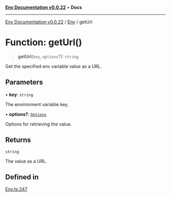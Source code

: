 [**Env Documentation v0.0.22**](../../README.md) • **Docs**

***

[Env Documentation v0.0.22](../../modules.md) / [Env](../README.md) / getUrl

# Function: getUrl()

> **getUrl**(`key`, `options`?): `string`

Get the specified env variable value as a URL.

## Parameters

• **key**: `string`

The environment variable key.

• **options?**: [`Options`](../../declarations/interfaces/Options.md)

Options for retrieving the value.

## Returns

`string`

The value as a URL.

## Defined in

[Env.ts:247](https://github.com/stonemjs/env/blob/124cf5a9bb4d52a40aa57ec31324015ae2a6346e/src/Env.ts#L247)
